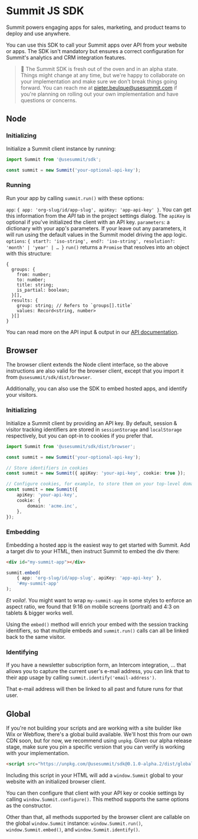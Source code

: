 # Summit JS SDK

Summit powers engaging apps for sales, marketing, and product teams to deploy and use anywhere.

You can use this SDK to call your Summit apps over API from your website or apps. The SDK isn't mandatory but ensures a correct configuration for Summit's analytics and CRM integration features.

> 🌱 The Summit SDK is fresh out of the oven and in an alpha state. Things might change at any time, but we're happy to collaborate on your implementation and make sure we don't break things going forward.
> You can reach me at [pieter.beulque@usesummit.com](mailto:pieter.beulque@usesummit.com) if you're planning on rolling out your own implementation and have questions or concerns.

## Node

### Initializing

Initialize a Summit client instance by running:

```ts
import Summit from '@usesummit/sdk';

const summit = new Summit('your-optional-api-key');
```

### Running

Run your app by calling `summit.run()` with these options:

`app`: `{ app: 'org-slug/id/app-slug', apiKey: 'app-api-key' }`. You can get this information from the _API_ tab in the project settings dialog. The `apiKey` is optional if you've initialized the client with an API key.
`parameters`: a dictionary with your app's parameters. If your leave out any parameters, it will run using the default values in the Summit model driving the app logic.
`options`: `{ start?: 'iso-string', end?: 'iso-string', resolution?: 'month' | 'year' | … }`
`run()` returns a `Promise` that resolves into an object with this structure:

```
{
  groups: {
    from: number;
    to: number;
    title: string;
    is_partial: boolean;
  }[],
  results: {
    group: string; // Refers to `groups[].title`
    values: Record<string, number>
  }[]
}
```

You can read more on the API input & output in our [API documentation](https://summit.readme.io/reference/running-your-app).

## Browser

The browser client extends the Node client interface, so the above instructions are also valid for the browser client, except that you import it from `@usesummit/sdk/dist/browser`.

Additionally, you can also use the SDK to embed hosted apps, and identify your visitors.

### Initializing

Initialize a Summit client by providing an API key. By default, session & visitor tracking identifiers are stored in `sessionStorage` and `localStorage` respectively, but you can opt-in to cookies if you prefer that.

```ts
import Summit from '@usesummit/sdk/dist/browser';

const summit = new Summit('your-optional-api-key');

// Store identifiers in cookies
const summit = new Summit({ apiKey: 'your-api-key', cookie: true });

// Configure cookies, for example, to store them on your top-level domain
const summit = new Summit({
    apiKey: 'your-api-key',
    cookie: {
        domain: 'acme.inc',
    },
});
```

### Embedding

Embedding a hosted app is the easiest way to get started with Summit. Add a target div to your HTML, then instruct Summit to embed the div there:

```html
<div id="my-summit-app"></div>
```

```ts
summit.embed(
    { app: 'org-slug/id/app-slug', apiKey: 'app-api-key' },
    '#my-summit-app'
);
```

_Et voila!_. You might want to wrap `my-summit-app` in some styles to enforce an aspect ratio, we found that 9:16 on mobile screens (portrait) and 4:3 on tablets & bigger works well.

Using the `embed()` method will enrich your embed with the session tracking identifiers, so that multiple embeds and `summit.run()` calls can all be linked back to the same visitor.

### Identifying

If you have a newsletter subscription form, an Intercom integration, … that allows you to capture the current user's e-mail address, you can link that to their app usage by calling `summit.identify('email-address')`.

That e-mail address will then be linked to all past and future runs for that user.

## Global

If you're not building your scripts and are working with a site builder like Wix or Webflow, there's a global build available. We'll host this from our own CDN soon, but for now, we recommend using `unpkg`. Given our alpha release stage, make sure you pin a specific version that you can verify is working with your implementation.

```html
<script src="https://unpkg.com/@usesummit/sdk@0.1.0-alpha.2/dist/global.umd.js">
```

Including this script in your HTML will add a `window.Summit` global to your website with an initialized browser client.

You can then configure that client with your API key or cookie settings by calling `window.Summit.configure()`. This method supports the same options as the constructor.

Other than that, all methods supported by the browser client are callable on the global `window.Summit` instance: `window.Summit.run()`, `window.Summit.embed()`, and `window.Summit.identify()`.
